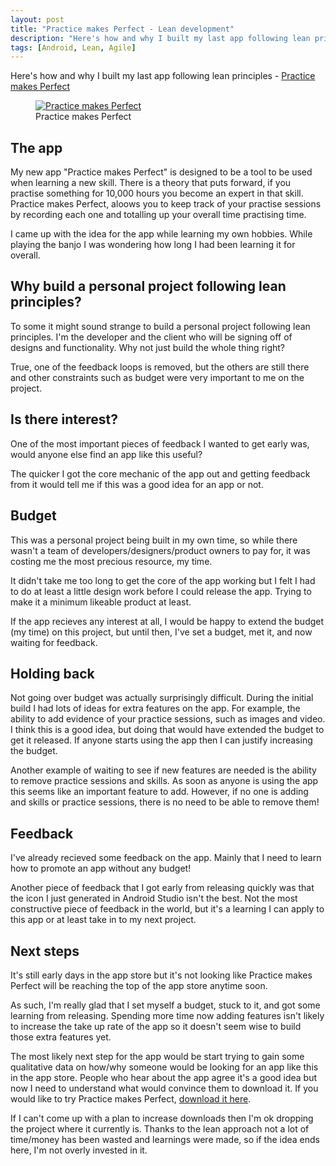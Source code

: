 ```yaml
---
layout: post
title: "Practice makes Perfect - Lean development"
description: "Here's how and why I built my last app following lean principles - Practice makes Perfect"
tags: [Android, Lean, Agile]
---
```


Here's how and why I built my last app following lean principles - [Practice makes Perfect](https://play.google.com/store/apps/details?id=com.mtdevelopment.practicemakesperfect)

<div class="center">
<figure>
	<a href="{{ site.url }}/images/practice.png"><img src="{{ site.url }}/images/practice.png" alt="Practice makes Perfect"></a>
	<figcaption>Practice makes Perfect</figcaption>
</figure>
</div>

## The app

My new app "Practice makes Perfect" is designed to be a tool to be used when learning a new skill. There is a theory that puts forward, if you practise something for 10,000 hours you become an expert in that skill. Practice makes Perfect, aloows you to keep track of your practise sessions by recording each one and totalling up your overall time practising time.

I came up with the idea for the app while learning my own hobbies. While playing the banjo I was wondering how long I had been learning it for overall.

## Why build a personal project following lean principles?

To some it might sound strange to build a personal project following lean principles. I'm the developer and the client who will be signing off of designs and functionality. Why not just build the whole thing right?

True, one of the feedback loops is removed, but the others are still there and other constraints such as budget were very important to me on the project.

## Is there interest?

One of the most important pieces of feedback I wanted to get early was, would anyone else find an app like this useful?

The quicker I got the core mechanic of the app out and getting feedback from it would tell me if this was a good idea for an app or not.

## Budget

This was a personal project being built in my own time, so while there wasn't a team of developers/designers/product owners to pay for, it was costing me the most precious resource, my time.

It didn't take me too long to get the core of the app working but I felt I had to do at least a little design work before I could release the app. Trying to make it a minimum likeable product at least.

If the app recieves any interest at all, I would be happy to extend the budget (my time) on this project, but until then, I've set a budget, met it, and now waiting for feedback.

## Holding back

Not going over budget was actually surprisingly difficult. During the initial build I had lots of ideas for extra features on the app.
For example, the ability to add evidence of your practice sessions, such as images and video. I think this is a good idea, but doing that would have extended the budget to get it released. If anyone starts using the app then I can justify increasing the budget.

Another example of waiting to see if new features are needed is the ability to remove practice sessions and skills. As soon as anyone is using the app this seems like an important feature to add. However, if no one is adding and skills or practice sessions, there is no need to be able to remove them!

## Feedback

I've already recieved some feedback on the app. Mainly that I need to learn how to promote an app without any budget!

Another piece of feedback that I got early from releasing quickly was that the icon I just generated in Android Studio isn't the best. Not the most constructive piece of feedback in the world, but it's a learning I can apply to this app or at least take in to my next project.

## Next steps

It's still early days in the app store but it's not looking like Practice makes Perfect will be reaching the top of the app store anytime soon.

As such, I'm really glad that I set myself a budget, stuck to it, and got some learning from releasing. Spending more time now adding features isn't likely to increase the take up rate of the app so it doesn't seem wise to build those extra features yet.

The most likely next step for the app would be start trying to gain some qualitative data on how/why someone would be looking for an app like this in the app store. People who hear about the app agree it's a good idea but now I need to understand what would convince them to download it. If you would like to try Practice makes Perfect, [download it here](https://play.google.com/store/apps/details?id=com.mtdevelopment.practicemakesperfect).

If I can't come up with a plan to increase downloads then I'm ok dropping the project where it currently is. Thanks to the lean approach not a lot of time/money has been wasted and learnings were made, so if the idea ends here, I'm not overly invested in it.

